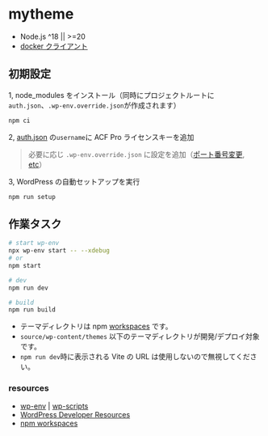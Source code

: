# mytheme

- Node.js ^18 || >=20
- [docker クライアント](https://www.docker.com/get-started)

## 初期設定

1, node_modules をインストール（同時にプロジェクトルートに`auth.json`、`.wp-env.override.json`が作成されます）

```sh
npm ci
```

2, [auth.json](https://www.advancedcustomfields.com/resources/installing-acf-pro-with-composer/) の`username`に ACF Pro ライセンスキーを追加

> 必要に応じ `.wp-env.override.json` に設定を追加（[ポート番号変更](https://github.com/WordPress/gutenberg/tree/HEAD/packages/env#custom-port-numbers), [etc](https://github.com/WordPress/gutenberg/tree/HEAD/packages/env#examples)）

3, WordPress の自動セットアップを実行

```sh
npm run setup
```

## 作業タスク

```sh
# start wp-env
npx wp-env start -- --xdebug
# or
npm start

# dev
npm run dev

# build
npm run build
```

- テーマディレクトリは npm [workspaces](https://docs.npmjs.com/cli/v7/using-npm/workspaces) です。
- `source/wp-content/themes` 以下のテーマディレクトリが開発/デプロイ対象です。
- `npm run dev`時に表示される Vite の URL は使用しないので無視してください。

### resources

- [wp-env](https://github.com/WordPress/gutenberg/tree/HEAD/packages/env#readme) | [wp-scripts](https://developer.wordpress.org/block-editor/reference-guides/packages/packages-scripts/)
- [WordPress Developer Resources](https://developer.wordpress.org/)
- [npm workspaces](https://docs.npmjs.com/cli/v10/using-npm/workspaces)
